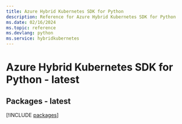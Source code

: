 ```yaml
---
title: Azure Hybrid Kubernetes SDK for Python
description: Reference for Azure Hybrid Kubernetes SDK for Python
ms.date: 02/16/2024
ms.topic: reference
ms.devlang: python
ms.service: hybridkubernetes
---
```

# Azure Hybrid Kubernetes SDK for Python - latest
## Packages - latest
[!INCLUDE [packages](hybrid-kubernetes-index.md)]